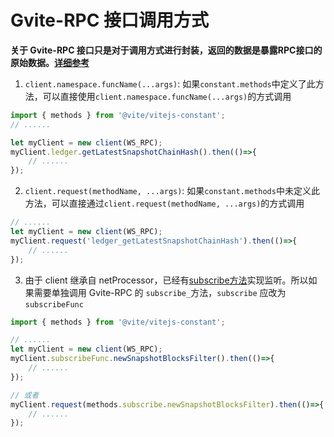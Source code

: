
# Gvite-RPC 接口调用方式

**关于 Gvite-RPC 接口只是对于调用方式进行封装，返回的数据是暴露RPC接口的原始数据。[详细参考](/api/rpc/)**

1. `client.namespace.funcName(...args)`: 如果`constant.methods`中定义了此方法，可以直接使用`client.namespace.funcName(...args)`的方式调用

```javascript
import { methods } from '@vite/vitejs-constant';
// ......

let myClient = new client(WS_RPC);
myClient.ledger.getLatestSnapshotChainHash().then(()=>{
    // ......
});
```

2. `client.request(methodName, ...args)`: 如果`constant.methods`中未定义此方法，可以直接通过`client.request(methodName, ...args)`的方式调用

```javascript
// ......
let myClient = new client(WS_RPC);
myClient.request('ledger_getLatestSnapshotChainHash').then(()=>{
    // ......
});
```

3. 由于 client 继承自 netProcessor，已经有[subscribe方法](./subscribe)实现监听。所以如果需要单独调用 Gvite-RPC 的 `subscribe_`方法，`subscribe` 应改为 `subscribeFunc`

```javascript
import { methods } from '@vite/vitejs-constant';

// ......
let myClient = new client(WS_RPC);
myClient.subscribeFunc.newSnapshotBlocksFilter().then(()=>{
    // ......
});

// 或者
myClient.request(methods.subscribe.newSnapshotBlocksFilter).then(()=>{
    // ......
});
```

